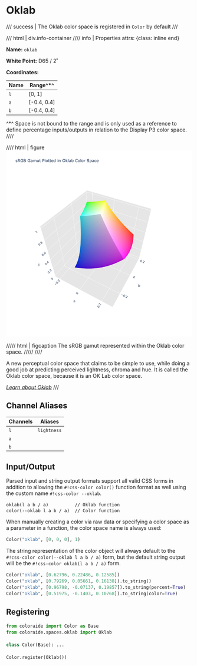 # Oklab

/// success | The Oklab color space is registered in `Color` by default
///

/// html | div.info-container
//// info | Properties
    attrs: {class: inline end}

**Name:** `oklab`

**White Point:** D65 / 2˚

**Coordinates:**

Name | Range^\*^
---- | ---------
`l`  | [0, 1]
`a`  | [-0.4, 0.4]
`b`  | [-0.4, 0.4]

^\*^ Space is not bound to the range and is only used as a reference to define percentage inputs/outputs in
relation to the Display P3 color space.
////

//// html | figure
![Oklab](../images/oklab-3d.png)

///// html | figcaption
The sRGB gamut represented within the Oklab color space.
/////
////


A new perceptual color space that claims to be simple to use, while doing a good job at predicting perceived lightness,
chroma and hue. It is called the Oklab color space, because it is an OK Lab color space.

_[Learn about Oklab](https://bottosson.github.io/posts/oklab/)_
///

## Channel Aliases

Channels | Aliases
-------- | -------
`l`      | `lightness`
`a`      |
`b`      |

## Input/Output

Parsed input and string output formats support all valid CSS forms in addition to allowing the `#!css-color color()`
function format as well using the custom name `#!css-color --oklab`.

```css-color
oklab(l a b / a)          // Oklab function
color(--oklab l a b / a)  // Color function
```

When manually creating a color via raw data or specifying a color space as a parameter in a function, the color
space name is always used:

```py
Color("oklab", [0, 0, 0], 1)
```

The string representation of the color object will always default to the `#!css-color color(--oklab l a b / a)`
form, but the default string output will be the `#!css-color oklab(l a b / a)` form.

```py play
Color("oklab", [0.62796, 0.22486, 0.12585])
Color("oklab", [0.79269, 0.05661, 0.16138]).to_string()
Color("oklab", [0.96798, -0.07137, 0.19857]).to_string(percent=True)
Color("oklab", [0.51975, -0.1403, 0.10768]).to_string(color=True)
```

## Registering

```py
from coloraide import Color as Base
from coloraide.spaces.oklab import Oklab

class Color(Base): ...

Color.register(Oklab())
```
